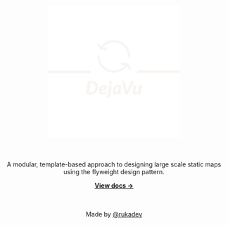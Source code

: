 <div align="center">
	<img src="./static/img/dejavu-trans.png" alt="Matter" width="300"/>
	<br><br><br>
	<p>A modular, template-based approach to designing large scale static maps using the flyweight design pattern.</p>
	<a href="https://rukadev.github.io/dejavu/"><strong>View docs &rarr;</strong></a>
  <br><br><br>

  Made by [@rukadev](https://github.com/rukadev)
</div>
